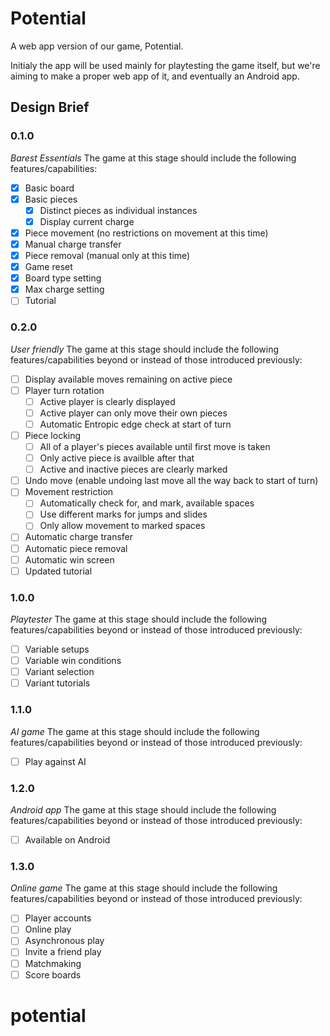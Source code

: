 # Potential
A web app version of our game, Potential.

Initialy the app will be used mainly for playtesting the game itself, but we're aiming to make a proper web app of it, and eventually an Android app.

## Design Brief

### 0.1.0
*Barest Essentials*
The game at this stage should include the following features/capabilities:

- [x] Basic board
- [x] Basic pieces 
  - [x] Distinct pieces as individual instances
  - [x] Display current charge
- [x] Piece movement (no restrictions on movement at this time)
- [x] Manual charge transfer
- [x] Piece removal (manual only at this time)
- [x] Game reset
- [x] Board type setting
- [x] Max charge setting
- [ ] Tutorial

### 0.2.0
*User friendly*
The game at this stage should include the following features/capabilities beyond or instead of those introduced previously:

- [ ] Display available moves remaining on active piece
- [ ] Player turn rotation
  - [ ] Active player is clearly displayed
  - [ ] Active player can only move their own pieces
  - [ ] Automatic Entropic edge check at start of turn
- [ ] Piece locking
  - [ ] All of a player's pieces available until first move is taken
  - [ ] Only active piece is availble after that
  - [ ] Active and inactive pieces are clearly marked
- [ ] Undo move (enable undoing last move all the way back to start of turn)
- [ ] Movement restriction
  - [ ] Automatically check for, and mark, available spaces
  - [ ] Use different marks for jumps and slides
  - [ ] Only allow movement to marked spaces
- [ ] Automatic charge transfer
- [ ] Automatic piece removal
- [ ] Automatic win screen
- [ ] Updated tutorial

### 1.0.0
*Playtester*
The game at this stage should include the following features/capabilities beyond or instead of those introduced previously:

- [ ] Variable setups
- [ ] Variable win conditions
- [ ] Variant selection
- [ ] Variant tutorials

### 1.1.0
*AI game*
The game at this stage should include the following features/capabilities beyond or instead of those introduced previously:

- [ ] Play against AI

### 1.2.0
*Android app*
The game at this stage should include the following features/capabilities beyond or instead of those introduced previously:

- [ ] Available on Android

### 1.3.0
*Online game*
The game at this stage should include the following features/capabilities beyond or instead of those introduced previously:

- [ ] Player accounts
- [ ] Online play
- [ ] Asynchronous play
- [ ] Invite a friend play
- [ ] Matchmaking
- [ ] Score boards
# potential
